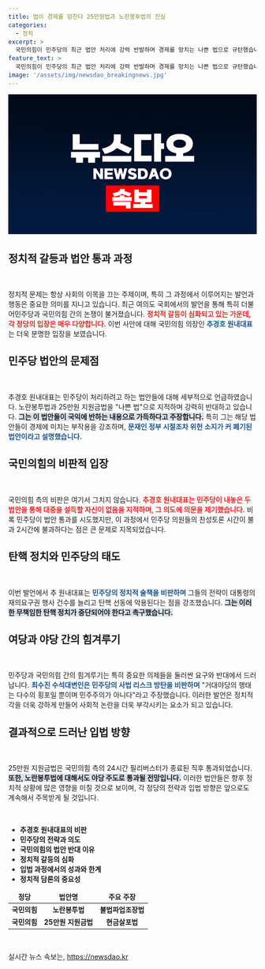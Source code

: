 ```yaml
---
title: 법이 경제를 망친다 25만원법과 노란봉투법의 진실
categories:
  - 정치
excerpt: >
  국민의힘이 민주당의 최근 법안 처리에 강력 반발하며 경제를 망치는 나쁜 법으로 규탄했습니다. 이들은 민주당의 의도를 비판하며 탄핵 선동 의혹을 제기, 국민들에게 이성을 찾을 것을 촉구했습니다. 클릭 유도하는 논란의 이면을 지금 확인하세요!
feature_text: >
  국민의힘이 민주당의 최근 법안 처리에 강력 반발하며 경제를 망치는 나쁜 법으로 규탄했습니다. 이들은 민주당의 의도를 비판하며 탄핵 선동 의혹을 제기, 국민들에게 이성을 찾을 것을 촉구했습니다. 클릭 유도하는 논란의 이면을 지금 확인하세요!
image: '/assets/img/newsdao_breakingnews.jpg'
---
```


<p><img src="/assets/img/newsdao_breakingnews.jpg" alt="ontimetimes 속보" /></p>

<h2 data-ke-size="size26">정치적 갈등과 법안 통과 과정</h2>

<p data-ke-size="size16">&nbsp;</p>

<p>정치적 문제는 항상 사회의 이목을 끄는 주제이며, 특히 그 과정에서 이루어지는 발언과 행동은 중요한 의미를 지니고 있습니다. 최근 여의도 국회에서의 발언을 통해 특히 더불어민주당과 국민의힘 간의 논쟁이 불거졌습니다. <b><span style="color: #ee2323;">정치적 갈등이 심화되고 있는 가운데, 각 정당의 입장은 매우 다양합니다.</span></b> 이번 사안에 대해 국민의힘 의장인 <b><span style="color: #1a5490;">추경호 원내대표</span></b>는 더욱 분명한 입장을 보였습니다. </p>

<h2 data-ke-size="size26">민주당 법안의 문제점</h2>

<p data-ke-size="size16">&nbsp;</p>

<p>추경호 원내대표는 민주당이 처리하려고 하는 법안들에 대해 세부적으로 언급하였습니다. 노란봉투법과 25만원 지원금법을 "나쁜 법"으로 지적하며 강력히 반대하고 있습니다. <b><span style="background-color: #21538527;">그는 이 법안들이 국익에 반하는 내용으로 가득하다고 주장합니다.</span></b> 특히 그는 해당 법안들이 경제에 미치는 부작용을 강조하며, <b><span style="color: #1a5490;">문재인 정부 시절조차 위헌 소지가 커 폐기된 법안이라고 설명했습니다.</span></b></p>

<h2 data-ke-size="size26">국민의힘의 비판적 입장</h2>

<p data-ke-size="size16">&nbsp;</p>

<p>국민의힘 측의 비판은 여기서 그치지 않습니다. <b><span style="color: #ee2323;">추경호 원내대표는 민주당이 내놓은 두 법안을 통해 대중을 설득할 자신이 없음을 지적하며, 그 의도에 의문을 제기했습니다.</span></b> 비록 민주당이 법안 통과를 시도했지만, 이 과정에서 민주당 의원들의 찬성토론 시간이 불과 2시간에 불과하다는 점은 큰 문제로 지목되었습니다.</p>

<h2 data-ke-size="size26">탄핵 정치와 민주당의 태도</h2>

<p data-ke-size="size16">&nbsp;</p>

<p>이번 발언에서 추 원내대표는 <b><span style="color: #1a5490;">민주당의 정치적 술책을 비판하며</span></b> 그들의 전략이 대통령의 재의요구권 행사 건수를 늘리고 탄핵 선동에 악용된다는 점을 강조했습니다. <b><span style="background-color: #21538527;">그는 이러한 무책임한 탄핵 정치가 중단되어야 한다고 촉구했습니다.</span></b></p>

<h2 data-ke-size="size26">여당과 야당 간의 힘겨루기</h2>

<p data-ke-size="size16">&nbsp;</p>

<p>민주당과 국민의힘 간의 힘겨루기는 특히 중요한 의제들을 둘러싼 요구와 반대에서 드러납니다. <b><span style="color: #1a5490;">최수진 수석대변인은 민주당의 사법 리스크 방탄을 비판하며</span></b> "거대야당의 행태는 다수의 횡포일 뿐이며 민주주의가 아니다"라고 주장했습니다. 이러한 발언은 정치적 각을 더욱 강하게 만들어 사회적 논란을 더욱 부각시키는 요소가 되고 있습니다.</p>

<h2 data-ke-size="size26">결과적으로 드러난 입법 방향</h2>

<p data-ke-size="size16">&nbsp;</p>

<p>25만원 지원금법은 국민의힘 측의 24시간 필리버스터가 종료된 직후 통과되었습니다. <b><span style="background-color: #21538527;">또한, 노란봉투법에 대해서도 야당 주도로 통과될 전망입니다.</span></b> 이러한 법안들은 향후 정치적 상황에 많은 영향을 미칠 것으로 보이며, 각 정당의 전략과 입법 방향은 앞으로도 계속해서 주목받게 될 것입니다.</p>

<p data-ke-size="size16">&nbsp;</p>

<ul>
    <li><b>추경호 원내대표의 비판</b></li>
    <li><b>민주당의 전략과 의도</b></li>
    <li><b>국민의힘의 법안 반대 이유</b></li>
    <li><b>정치적 갈등의 심화</b></li>
    <li><b>입법 과정에서의 성과와 한계</b></li>
    <li><b>정치적 담론의 중요성</b></li>
</ul>

<table>
    <thead>
        <tr>
            <td style="text-align: center; height: 17px;"><b>정당</b></td>
            <td style="text-align: center; height: 17px;"><b>법안명</b></td>
            <td style="text-align: center; height: 17px;"><b>주요 주장</b></td>
        </tr>
    </thead>
    <tbody>
        <tr>
            <td style="text-align: center; height: 17px;"><b>국민의힘</b></td>
            <td style="text-align: center; height: 17px;"><b>노란봉투법</b></td>
            <td style="text-align: center; height: 17px;"><b>불법파업조장법</b></td>
        </tr>
        <tr>
            <td style="text-align: center; height: 17px;"><b>국민의힘</b></td>
            <td style="text-align: center; height: 17px;"><b>25만원 지원금법</b></td>
            <td style="text-align: center; height: 17px;"><b>현금살포법</b></td>
        </tr>
    </tbody>
</table>

<p data-ke-size="size16">&nbsp;</p>
실시간 뉴스 속보는, <a href="https://newsdao.kr" rel="dofollow">https://newsdao.kr</a>


